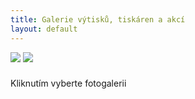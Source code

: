 ```yaml
---
title: Galerie výtisků, tiskáren a akcí
layout: default
---
```


<a href="#" onclick='loadPicasaAlbum("109925005030539246131","StavbaPrvniTiskarny");' title="Stavba první tiskárny"><img src="https://lh6.googleusercontent.com/-GEg5msHPRQI/T-sCc-Ow1aE/AAAAAAAABLw/4rOVr7T7P-w/s144-c/SlavnostniOtevreni.jpg" class="albumthumb" /></a>
<a href="#" onclick='loadPicasaAlbum("109925005030539246131","PrazskaMuzejniNoc2012");' title="Pražská Muzejní noc 2012"><img src="https://lh6.googleusercontent.com/-qfk6C4goF2k/T9ZNUZnfJWE/AAAAAAAABAY/PP9WA7Qd37E/s144-c/PrazskaMuzejniNoc2012.jpg" class="albumthumb" /></a>
<h3 id="picasaTitle"> </h3>
<p id="picasaSubtitle">Kliknutím vyberte fotogalerii</p>
<div id="picasaPhotos"> </div>
